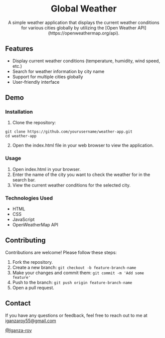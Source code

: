 <div align="center">
<h1> Global Weather </h1>
A simple weather application that displays the current weather conditions for various cities globally by utilizing the [Open Weather API](https://openweathermap.org/api).
</div>

## Features
- Display current weather conditions (temperature, humidity, wind speed, etc.)
- Search for weather information by city name
- Support for multiple cities globally
- User-friendly interface

## Demo

### Installation
1. Clone the repository:
```
git clone https://github.com/yourusername/weather-app.git
cd weather-app
```
2. Open the index.html file in your web browser to view the application.

### Usage
1. Open index.html in your browser.
2. Enter the name of the city you want to check the weather for in the search bar.
3. View the current weather conditions for the selected city.


### Technologies Used
- HTML
- CSS
- JavaScript
- OpenWeatherMap API

## Contributing
Contributions are welcome! Please follow these steps:

1. Fork the repository.
2. Create a new branch: ```git checkout -b feature-branch-name```
3. Make your changes and commit them: ```git commit -m 'Add some feature'```
4. Push to the branch: ```git push origin feature-branch-name```
5. Open a pull request.

## Contact
If you have any questions or feedback, feel free to reach out to me at iganzaroy55@gmail.com

[@Iganza-roy](https://github.com/Iganza-roy)



